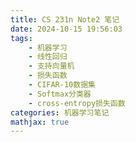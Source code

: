 ```yaml
---
title: CS 231n Note2 笔记
date: 2024-10-15 19:56:03
tags:
    - 机器学习
    - 线性回归
    - 支持向量机
    - 损失函数
    - CIFAR-10数据集
    - Softmax分类器
    - cross-entropy损失函数
categories: 机器学习笔记
mathjax: true
---
```

<head>
    <script src="https://cdn.mathjax.org/mathjax/latest/MathJax.js?config=TeX-AMS-MML_HTMLorMML" type="text/javascript"></script>
    <script type="text/x-mathjax-config">
        MathJax.Hub.Config({
            tex2jax: {
            skipTags: ['script', 'noscript', 'style', 'textarea', 'pre'],
            inlineMath: [['$','$']],

			displayMath: [['$$', '$$']]

            }
        });
    </script>
</head>
## Linear Classification
在上一节中，我们使用kNN的方式来分类图像，但是显而易见的，这种方式有两个缺点：
+ 无论是训练时还是推理是，都需要储存所有的训练图像，这将极大地小号训练的储存资源

+ 推理时需将待分类图片与测试集一一比较，这是很低效的操作，将大大增加推理时间

于是我们引入一种通用的方法，用于改善上面提到的这些缺点。
在这个方法中，有两个主要的组成部分：
+ 评分函数(score function): 用于计算测试图像在每个类别上的得分

+ 损失函数(loss function): 用于衡量预测分数与实际标签之间的差异

## Parameterized mapping from image to label scores
首先我们来明确一些符号，图像对应的向量$x_i\in \mathbb{R}^D$，其中每个测试图像都有一个对应的正确标签$y_i$，其中$i\in\lbrace 1,2,...,N\rbrace,y\in\lbrace 1,2...,K\rbrace$。于是我们可以定义损失函数$f:\mathbb{R}^D\rightarrow \mathbb{R}^K$。
线性分类器(Linear Classifier)，我们用一个自然的线性映射定义它的评分函数:
$$f(x_i,W,b) = Wx_i+b$$
其中$W$是一个$K\times D$的矩阵，$b$被称为偏置向量(bias vector)，用于防止对应的分类平面始终只能过原点
## Interpreting a linear classifier
我们可以这样通俗地解释线性分类器，分类器对每个标签在某个特定的位置的特定颜色具有偏好，比如说在船的图片中就会有很多蓝色的像素点，于是这些像素点对应的权重便会相应地变高，从而提高该类图片的评分函数。让我们用可视化来使这解释更清晰，虽然CIFAR-10中的数据点事3072维的，但我们还是在2维的图像上表示它以便观察：
![alt text](/assets/CS-231n-1/1.png)
其中箭头的方向便是评分函数增加的方向。
实际上，这种方法还是与kNN类似的，只是把kNN中所需要计算的距离替换成与训练出的向量的内积，并且用一个被泛化过的向量来代替训练集中的图片。
然而，这个泛化过的向量实际上只是对训练集中图片的融合，如下图所示，可以看到，每类对应的图片中保留并融合了许多训练集图片中的特征，同时又由于训练集可能带有一些偏向性，导致训练出的融合图像带有一部分并不广泛的特征，比如汽车是红色的。
![alt text](/assets/CS-231n-1/2.png)
**bias trick**:就是给训练集数据升维从而避免最后还要加上偏置向量。
**Image data preprocessing**:即将训练集中的数据全部映射到$[-1,1]$，这么做的作用后面会讲
## Loss function
损失函数是一个与矩阵$W$有关的函数，简单来说当训练出的的$W$与训练数据越接近(即预测越准确)，损失函数就越小。
## Multiclass Support Vector Machine Loss
在多分类支持向量机损失函数中，我们有两个超参数$\Delta, \lambda$，损失函数定义为：
$$L=\frac{1}{N} \sum_{i} \sum_{j \neq y_{i}}\left[\max \left(0, f\left(x_{i} ; W\right)_{j}-f\left(x_{i} ; W\right)_{y_{i}}+\Delta\right)\right]+\lambda \sum_{k} \sum_{l} W_{k, l}^{2}$$
多分类向量机的损失函数由两部分构成：
+ 数据损失：即前半部分，在支持向量机中，我们最希望能够让不正确标签的得分低于正确标签的得分至少$\Delta$，于是我们将所有不正确标签与其对应正确标签的得分分别作差，若满足要求则设为0，否则求和，并取平均值，便得到了数据损失。

+ 正则化损失：在支持向量机中，我们希望分类器的各个权重能够趋向于分散均匀。于是我们加入正则化损失来尽量使$W$中的值均匀，其中参数$\lambda$即该项损失的权重。
讲义中给出了计算数据损失的python代码，分为纯循环实现，半向量化实现和全向量化实现，其中最后一种效率最高，但被留做了习题，这里只记录最后一种：

```python

def L(x, y, W):
    delta = 1.0
    score = X.dot(W)
    correct_score = score[y, np.arange(score.shape[1])]
    margin = np.maximum(0, score - correct_score + delta)
    margin[y, np.arange(score.shape[1])] = 0
    loss = np.sum(margin) / X.shape[1]
    return loss
```

## Practical Consideration
本节主要讨论了超参数的选取，主要结论只有一个，就是$\Delta$与$\lambda$的倒数成反比。
## Softmax classifier
在cs188的学习中，我们已经知道了Logistic二分类，即通过Logistic函数是否大于0.5来判断分类。在这里，我们将该种分类方法提升到多分类即为Softmax分类器。
在SVM分类器中，我们通过学习拟合一个矩阵$W$，用于计算数据在每个类别中的得分通过比较正确分类与其余分类得分的差值计算损失函数
而在Softmax分类中，我们不采用这种直接比较得分的方式，我们通过计算出每一个分类的Logistic函数值，生成一个标准概率分布，从而得到每个分类的置信度，Softmax分类器中的损失函数被定义为；
$$L_i = -\log(\frac{e^{f_{y_i}}}{\sum_{j}e^{f_{j}}}) = -f_{y_{i}} + \log \sum_j e^{f_{j}}$$
我们将这个函数称为 **cross-entropy loss**
符号不在说明，应该很清晰易懂，即计算出每个标签对应向量与数据点的内积，求和并化为标准概率分布，对正确标签的概率取负倒数。
并且，对所有训练数据来说，总的损失函数就是对每个数据点求得的损失函数取平均值。
函数$f_j(z) = \frac{e^{z_j}}{\sum_k e^{z_k}}$被称为**softmax function**，它接收一个一个包含各标签得分的向量，并计算出一个标准概率分布
**信息论视角(Information Theory view)**: 我们定义一个正确概率分布$p$与一个预测出来的估计分布(q)之间的*cross-entropy*差异为：
$$H(p,q) = -\sum_x p(x)\log q(x)$$
注意到，因为在Softmax分类时，真实的概率分布只有当标签为正确标签是概率为1，其余均为0，于是我们只要把这个条件带进$H(p,q)$即可发现表达式就是上文提到的Softmax分类器对应的损失函数。
因此在训练Softmax分类器时，我们的目标实际上也就是缩小两个概率分布之间的差异。
**概率上的解释(Probabilistic interpretation)**: 正如上文所说，由Softmax函数生成的各标签的值就是一个标准概率分布，因此我们可以使用*Maximum Likelihood Estimation*或者*MAximum a posteriori estimation*来优化$W$的选取，但是由于这些内容超出了本课程的范围，因此并没有讲授。
**实际：精度问题(Practical issues: Numeric stability)**: 由于Softmax函数在计算时涉及到了指数运算，因此可以想象会有很大的数字出现，然而对大数做除法会出现*Numerically Unstable*的情况(应该就是精度问题)。因此我们可以对函数进行一些小的调整来避免这种问题，如下：
$$\frac{e^{f_{y_i}}}{\sum_{j}e^{f_{j}}} = \frac{Ce^{f_{y_i}}}{C\sum_{j}e^{f_{j}}} = \frac{e^{f_{y_i}+\log C}}{\sum_{j}e^{f_{j} + \log C}}$$
因此我们可以在所有指数上同时加上一个常数$\log C$而不改变整体的值。于是在实际操作过程中，我们加上指数中最大的值即使$\log C = -max_j f_j$从而使所有指数都是一个非正数。
## SVM v.s. Softmax
![alt text](/assets/CS-231n-1/3.png)
上图很好地展现了两者之间的关系，两者都需要用到矩阵$W$计算各标签的得分，但使用标签的方式不同
**Softmax classifier Provides probabilities for each class**: 在softmax函数的计算过程中，每个类别都被赋予了一个置信度，这个置信度是由得分函数进行指数函数得到的，由于指数函数并不线性，因此我们再次引入一个超参数$\lambda$在计算概率之前，我们将得分向量数乘这个超参数，$\lambda$的改变会极大地改变概率分布，具体来说，越大的$\lambda$会导致越均匀的分布。
**In practice, SVM and Softmax are usually comparable**: SVM通常来说相较于softmax是“乐观的”，比如说在SVM看来[100,99,99]与[100,-100,-100]在第一个为正确类别且$\Delta=1$时是一样的，都可以使损失函数达到0，但softmax显然是不行的，更进一步讲，“悲观的”softmax分类器几乎不可能使损失函数降到0。
